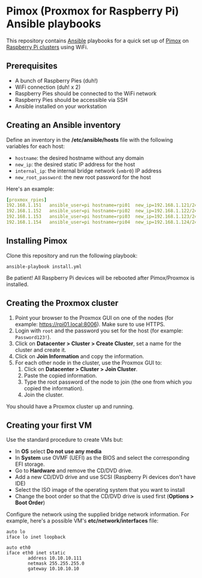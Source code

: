 # Pimox (Proxmox for Raspberry Pi) Ansible playbooks

This repository contains [Ansible](https://www.ansible.com) playbooks for a quick set up of [Pimox](https://github.com/pimox/pimox7) on [Raspberry Pi clusters](https://dzone.com/articles/building-a-24-core-raspberry-pi-cluster-from-scrat) using WiFi.

## Prerequisites

- A bunch of Raspberry Pies (duh!)
- WiFi connection (duh! x 2)
- Raspberry Pies should be connected to the WiFi network
- Raspberry Pies should be accessible via SSH
- Ansible installed on your workstation

## Creating an Ansible inventory

Define an inventory in the __/etc/ansible/hosts__ file with the following variables for each host:

- `hostname`: the desired hostname without any domain
- `new_ip`: the desired static IP address for the host
- `internal_ip`: the internal bridge network (`vmbr0`) IP address
- `new_root_password`: the new root password for the host

Here's an example:

```yml
[proxmox_rpies]
192.168.1.151	ansible_user=pi	hostname=rpi01	new_ip=192.168.1.121/24	bridge_ip=10.10.10.10	new_root_password=PiPassword123!
192.168.1.152	ansible_user=pi	hostname=rpi02	new_ip=192.168.1.122/24	bridge_ip=10.10.10.10	new_root_password=PiPassword123!
192.168.1.153	ansible_user=pi	hostname=rpi03	new_ip=192.168.1.123/24	bridge_ip=10.10.10.10	new_root_password=PiPassword123!
192.168.1.154	ansible_user=pi	hostname=rpi04	new_ip=192.168.1.124/24	bridge_ip=10.10.10.10	new_root_password=PiPassword123!
```

## Installing Pimox

Clone this repository and run the following playbook:

```shell
ansible-playbook install.yml
```

Be patient! All Raspberry Pi devices will be rebooted after Pimox/Proxmox is installed.

## Creating the Proxmox cluster

1. Point your browser to the Proxmox GUI on one of the nodes (for example: https://rpi01.local:8006). Make sure to use HTTPS.
2. Login with `root` and the password you set for the host (for example: `Password123!`).
3. Click on __Datacenter > Cluster > Create Cluster__, set a name for the cluster and create it.
4. Click on __Join Information__ and copy the information.
5. For each other node in the cluster, use the Proxmox GUI to:
   1. Click on __Datacenter > Cluster > Join Cluster__.
   2. Paste the copied information.
   3. Type the root password of the node to join (the one from which you copied the information).
   4. Join the cluster.

You should have a Proxmox cluster up and running.

## Creating your first VM

Use the standard procedure to create VMs but:

- In __OS__ select __Do not use any media__
- In __System__ use OVMF (UEFI) as the BIOS and select the corresponding EFI storage.
- Go to __Hardware__ and remove the CD/DVD drive.
- Add a new CD/DVD drive and use SCSI (Raspberry Pi devices don't have IDE)
- Select the ISO image of the operating system that you want to install
- Change the boot order so that the CD/DVD drive is used first (__Options > Boot Order__)

Configure the network using the supplied bridge network information. For example, here's a possible VM's __etc/network/interfaces__ file:

```plain
auto lo
iface lo inet loopback

auto eth0
iface eth0 inet static
        address 10.10.10.111
        netmask 255.255.255.0
        gateway 10.10.10.10
```
